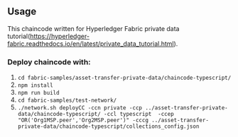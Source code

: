 ## Usage
This chaincode written for Hyperledger Fabric private data tutorial(https://hyperledger-fabric.readthedocs.io/en/latest/private_data_tutorial.html).

### Deploy chaincode with:
1. ``` cd fabric-samples/asset-transfer-private-data/chaincode-typescript/ ```
2. ``` npm install ```
3. ``` npm run build ```
4. ``` cd fabric-samples/test-network/ ```
5. ``` ./network.sh deployCC -ccn private -ccp ../asset-transfer-private-data/chaincode-typescript/ -ccl typescript  -ccep "OR('Org1MSP.peer','Org2MSP.peer')" -cccg ../asset-transfer-private-data/chaincode-typescript/collections_config.json ```